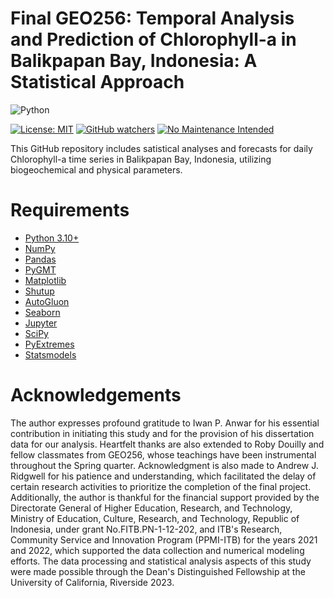 # Final GEO256:  Temporal Analysis and Prediction of Chlorophyll-a in Balikpapan Bay, Indonesia: A Statistical Approach

![Python](https://img.shields.io/badge/python-3670A0?style=for-the-badge&logo=python&logoColor=ffdd54)

[![License: MIT](https://img.shields.io/badge/License-MIT-yellow.svg)](https://opensource.org/licenses/MIT)
[![GitHub watchers](https://img.shields.io/github/watchers/Naereen/StrapDown.js.svg?style=social&label=Watch&maxAge=2592000)](https://github.com/sandyherho/final_geo256/watchers)
[![No Maintenance Intended](http://unmaintained.tech/badge.svg)](http://unmaintained.tech/)

This GitHub  repository includes satistical analyses and forecasts for daily Chlorophyll-a time series in Balikpapan Bay, Indonesia, utilizing biogeochemical and physical parameters.

# Requirements

- [Python 3.10+](https://www.python.org/)
- [NumPy](https://numpy.org/)
- [Pandas](https://pandas.pydata.org/docs/index.html)
- [PyGMT](https://www.pygmt.org/)
- [Matplotlib](https://matplotlib.org/)
- [Shutup](https://github.com/polvoazul/shutup)
- [AutoGluon](https://auto.gluon.ai/)
- [Seaborn](https://seaborn.pydata.org/)
- [Jupyter](https://jupyter.org/)
- [SciPy](https://scipy.org/)
- [PyExtremes](https://georgebv.github.io/pyextremes/)
- [Statsmodels](https://www.statsmodels.org/)

# Acknowledgements
The author expresses profound gratitude to Iwan P. Anwar for his essential contribution in initiating this study and for the provision of his dissertation data for our analysis. Heartfelt thanks are also extended to Roby Douilly and fellow classmates from GEO256, whose teachings have been instrumental throughout the Spring quarter. Acknowledgment is also made to Andrew J. Ridgwell for his patience and understanding, which facilitated the delay of certain research activities to prioritize the completion of the final project. Additionally, the author is thankful for the financial support provided by the Directorate General of Higher Education, Research, and Technology, Ministry of Education, Culture, Research, and Technology, Republic of Indonesia, under grant No.FITB.PN-1-12-202, and ITB's Research, Community Service and Innovation Program (PPMI-ITB) for the years 2021 and 2022, which supported the data collection and numerical modeling efforts. The data processing and statistical analysis aspects of this study were made possible through the Dean's Distinguished Fellowship at the University of California, Riverside 2023.

